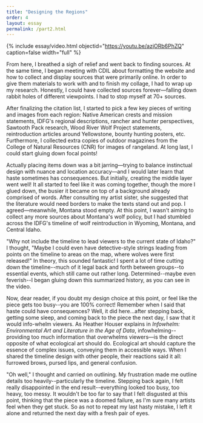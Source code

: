 ```yaml
---
title: "Designing the Regions"
order: 4
layout: essay
permalink: /part2.html
---
```


{% include essay/video.html objectid="https://youtu.be/azjORb6PhZQ" caption=false width="full" %}

From here, I breathed a sigh of relief and went back to finding sources. At the same time, I began meeting with CDIL about formatting the website and how to collect and display sources that were primarily online. In order to give them materials to work with and to finish my collage, I had to wrap up my research. Honestly, I could have collected sources forever—falling down rabbit holes of different viewpoints. I had to stop myself at 70+ sources. 

After finalizing the citation list, I started to pick a few key pieces of writing and images from each region: Native American crests and mission statements, IDFG's regional descriptions, rancher and hunter perspectives, Sawtooth Pack research, Wood River Wolf Project statements, reintroduction articles around Yellowstone, bounty hunting posters, etc. Furthermore, I collected extra copies of outdoor magazines from the College of Natural Resources (CNR) for images of rangeland. At long last, I could start gluing down focal points!  

Actually placing items down was a bit jarring—trying to balance instinctual design with nuance and location accuracy—and I would later learn that haste sometimes has consequences. But initially, creating the middle layer went well! It all started to feel like it was coming together, though the more I glued down, the busier it became on top of a background already comprised of words. After consulting my artist sister, she suggested that the literature would need borders to make the texts stand out and pop. I agreed—meanwhile, Montana stood empty. At this point, I wasn't aiming to collect any more sources about Montana's wolf policy, but I had stumbled across the IDFG's timeline of wolf reintroduction in Wyoming, Montana, and Central Idaho.  

"Why not include the timeline to lead viewers to the current state of Idaho?" I thought, "Maybe I could even have detective-style strings leading from points on the timeline to areas on the map, where wolves were first released!" In theory, this sounded fantastic! I spent a lot of time cutting down the timeline--much of it legal back and forth between groups--to essential events, which still came out rather long. Determined--maybe even feverish--I began gluing down this summarized history, as you can see in the video.  

Now, dear reader, if you doubt my design choice at this point, or feel like the piece gets too busy--you are 100% correct! Remember when I said that haste could have consequences? Well, it did here...after stepping back, getting some sleep, and coming back to the piece the next day, I saw that it would info-whelm viewers. As Heather Houser explains in _Infowhelm: Environmental Art and Literature in the Age of Data_, infowhelming--providing too much information that overwhelms viewers―is the direct opposite of what ecological art should do. Ecological art should capture the essence of complex issues, conveying them in accessible ways. When I shared the timeline design with other people, their reactions said it all: furrowed brows, pursed lips, and general confusion.  

"Oh well," I thought and carried on outlining. My frustration made me outline details too heavily--particularly the timeline. Stepping back again, I felt really disappointed in the end result--everything looked too busy, too heavy, too messy. It wouldn't be too far to say that I felt disgusted at this point, thinking that the piece was a doomed failure, as I'm sure many artists feel when they get stuck. So as not to repeat my last hasty mistake, I left it alone and returned the next day with a fresh pair of eyes.  